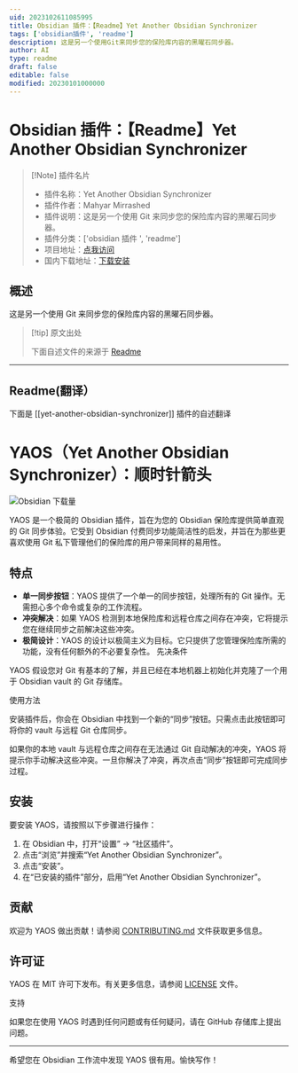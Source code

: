 ```yaml
---
uid: 2023102611085995
title: Obsidian 插件：【Readme】Yet Another Obsidian Synchronizer
tags: ['obsidian插件', 'readme']
description: 这是另一个使用Git来同步您的保险库内容的黑曜石同步器。
author: AI
type: readme
draft: false
editable: false
modified: 20230101000000
---
```


# Obsidian 插件：【Readme】Yet Another Obsidian Synchronizer

> [!Note] 插件名片
> - 插件名称：Yet Another Obsidian Synchronizer
> - 插件作者：Mahyar Mirrashed
> - 插件说明：这是另一个使用 Git 来同步您的保险库内容的黑曜石同步器。
> - 插件分类：['obsidian 插件 ', 'readme']
> - 项目地址：[点我访问](https://github.com/mahyarmirrashed/yaos)
> - 国内下载地址：[下载安装](https://pkmer.cn/products/plugin/pluginMarket/?yet-another-obsidian-synchronizer)

## 概述

这是另一个使用 Git 来同步您的保险库内容的黑曜石同步器。

> [!tip] 原文出处
>
>下面自述文件的来源于 [Readme](https://ghproxy.net/https://raw.githubusercontent.com/mahyarmirrashed/yaos/main/README.md)
>

---

## Readme(翻译）

下面是 [[yet-another-obsidian-synchronizer]] 插件的自述翻译

# YAOS（Yet Another Obsidian Synchronizer）：顺时针箭头

![Obsidian 下载量](https://img.shields.io/badge/dynamic/json?logo=obsidian&color=%23483699&label=downloads&query=%24%5B%22yet-another-obsidian-synchronizer%22%5D.downloads&url=https%3A%2F%2Fraw.githubusercontent.com%2Fobsidianmd%2Fobsidian-releases%2Fmaster%2Fcommunity-plugin-stats.json)

YAOS 是一个极简的 Obsidian 插件，旨在为您的 Obsidian 保险库提供简单直观的 Git 同步体验。它受到 Obsidian 付费同步功能简洁性的启发，并旨在为那些更喜欢使用 Git 私下管理他们的保险库的用户带来同样的易用性。

## 特点

- **单一同步按钮**：YAOS 提供了一个单一的同步按钮，处理所有的 Git 操作。无需担心多个命令或复杂的工作流程。
- **冲突解决**：如果 YAOS 检测到本地保险库和远程仓库之间存在冲突，它将提示您在继续同步之前解决这些冲突。
- **极简设计**：YAOS 的设计以极简主义为目标。它只提供了您管理保险库所需的功能，没有任何额外的不必要复杂性。
先决条件

YAOS 假设您对 Git 有基本的了解，并且已经在本地机器上初始化并克隆了一个用于 Obsidian vault 的 Git 存储库。

使用方法

安装插件后，你会在 Obsidian 中找到一个新的“同步”按钮。只需点击此按钮即可将你的 vault 与远程 Git 仓库同步。

如果你的本地 vault 与远程仓库之间存在无法通过 Git 自动解决的冲突，YAOS 将提示你手动解决这些冲突。一旦你解决了冲突，再次点击“同步”按钮即可完成同步过程。

## 安装

要安装 YAOS，请按照以下步骤进行操作：

1. 在 Obsidian 中，打开“设置” &rarr; “社区插件”。
2. 点击“浏览”并搜索“Yet Another Obsidian Synchronizer”。
3. 点击“安装”。
4. 在“已安装的插件”部分，启用“Yet Another Obsidian Synchronizer”。

## 贡献

欢迎为 YAOS 做出贡献！请参阅 [CONTRIBUTING.md](./CONTRIBUTING.md) 文件获取更多信息。

## 许可证

YAOS 在 MIT 许可下发布。有关更多信息，请参阅 [LICENSE](LICENSE) 文件。

支持

如果您在使用 YAOS 时遇到任何问题或有任何疑问，请在 GitHub 存储库上提出问题。

---

希望您在 Obsidian 工作流中发现 YAOS 很有用。愉快写作！
